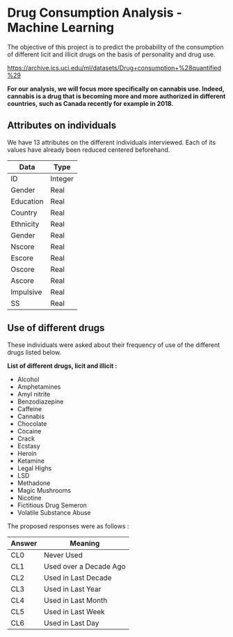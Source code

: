 # Drug Consumption Analysis - Machine Learning
The objective of this project is to predict the probability of the consumption of different licit and illicit drugs on the basis of personality and drug use.

https://archive.ics.uci.edu/ml/datasets/Drug+consumption+%28quantified%29

**For our analysis, we will focus more specifically on cannabis use. Indeed, cannabis is a drug that is becoming more and more authorized in different countries, such as Canada recently for example in 2018.**

## Attributes on individuals

We have 13 attributes on the different individuals interviewed.
Each of its values have already been reduced centered beforehand.

| Data | Type |
| ------------- | ------------- |
| ID  | Integer |
| Gender | Real |
| Education | Real |
| Country | Real |
| Ethnicity | Real |
| Gender | Real |
| Nscore | Real |
| Escore | Real |
| Oscore | Real |
| Ascore | Real |
| Impulsive | Real |
| SS | Real |

## Use of different drugs

These individuals were asked about their frequency of use of the different drugs listed below.

**List of different drugs, licit and illicit :**

* Alcohol 
* Amphetamines 
* Amyl nitrite 
* Benzodiazepine 
* Caffeine 
* Cannabis 
* Chocolate  
* Cocaine 
* Crack 
* Ecstasy 
* Heroin 
* Ketamine 
* Legal Highs 
* LSD 
* Methadone 
* Magic Mushrooms 
* Nicotine 
* Fictitious Drug Semeron 
* Volatile Substance Abuse 

The proposed responses were as follows :

| Answer | Meaning |
| ------------- | ------------- |
| CL0  | Never Used |
| CL1 | Used over a Decade Ago |
| CL2 | Used in Last Decade |
| CL3 | Used in Last Year |
| CL4 | Used in Last Month |
| CL5 | Used in Last Week |
| CL6 | Used in Last Day |

